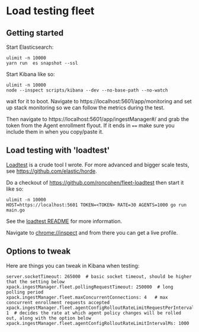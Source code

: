 # Load testing fleet

## Getting started
Start Elasticsearch:
```
ulimit -n 10000
yarn run  es snapshot --ssl
```

Start Kibana like so:
```
ulimit -n 10000
node --inspect scripts/kibana --dev --no-base-path --no-watch
```

wait for it to boot. Navigate to https://localhost:5601/app/monitoring and set up stack monitoring so we can follow the metrics during the test.

Then navigate to https://localhost:5601/app/ingestManager#/ and grab the token from the Agent enrollment flyout. If it ends in `==` make sure you include them in when you copy/paste it. 

## Load testing with 'loadtest'

[Loadtest](https://github.com/roncohen/loadtest) is a crude tool I wrote. 
For more advanced and bigger scale tests, see https://github.com/elastic/horde.

Do a checkout of https://github.com/roncohen/fleet-loadtest then start it like so:

```
ulimit -n 10000
HOST=https://localhost:5601 TOKEN=<TOKEN> RATE=30 AGENTS=1000 go run main.go
```
See the [loadtest README](https://github.com/roncohen/fleet-loadtest#loadtest) for more information.

Navigate to [chrome://inspect](chrome://inspect) and from there you can get a live profile.

## Options to tweak

Here are things you can tweak in Kibana when testing:
```
server.socketTimeout: 265000  # basic socket timeout, should be higher that the setting below
xpack.ingestManager.fleet.pollingRequestTimeout: 250000  # long polling period
xpack.ingestManager.fleet.maxConcurrentConnections: 4   # max concurrent enrollment requests accepted
xpack.ingestManager.fleet.agentConfigRolloutRateLimitRequestPerInterval: 1  # decides the rate at which agent policy changes will be rolled out, along with the option below
xpack.ingestManager.fleet.agentConfigRolloutRateLimitIntervalMs: 1000  
```